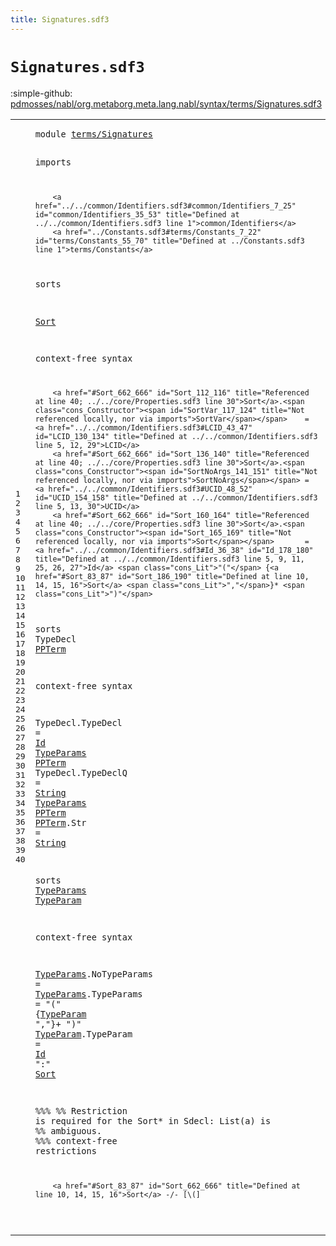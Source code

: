 ```yaml
---
title: Signatures.sdf3
---
```


# `Signatures.sdf3`

:simple-github: [pdmosses/nabl/org.metaborg.meta.lang.nabl/syntax/terms/Signatures.sdf3]

[pdmosses/nabl/org.metaborg.meta.lang.nabl/syntax/terms/Signatures.sdf3]: https://github.com/pdmosses/nabl/blob/master/org.metaborg.meta.lang.nabl/syntax/terms/Signatures.sdf3 "The source file on GitHub"

<div class="sdf3"><table class="highlighttable"><tbody><tr><td class="linenos"><div class="linenodiv"><pre><span></span>1
2
3
4
5
6
7
8
9
10
11
12
13
14
15
16
17
18
19
20
21
22
23
24
25
26
27
28
29
30
31
32
33
34
35
36
37
38
39
40
</pre></div></td>
<td class="code"><pre><code><span class="keyword">module</span> <a href="../../core/Properties.sdf3#terms/Signatures_56_72" id="terms/Signatures_7_23" title="Referenced at ../../core/Properties.sdf3 line 6">terms/Signatures</a>

<span class="keyword">imports</span>

        <a href="../../common/Identifiers.sdf3#common/Identifiers_7_25" id="common/Identifiers_35_53" title="Defined at ../../common/Identifiers.sdf3 line 1">common/Identifiers</a>
        <a href="../Constants.sdf3#terms/Constants_7_22" id="terms/Constants_55_70" title="Defined at ../Constants.sdf3 line 1">terms/Constants</a>
        
<span class="keyword">sorts</span> 

  <a href="#Sort_662_666" id="Sort_83_87" title="Referenced at line 40; ../../core/Properties.sdf3 line 30">Sort</a>

<span class="keyword">context-free syntax</span>
        
        <a href="#Sort_662_666" id="Sort_112_116" title="Referenced at line 40; ../../core/Properties.sdf3 line 30">Sort</a>.<span class="cons_Constructor"><span id="SortVar_117_124" title="Not referenced locally, nor via imports">SortVar</span></span>    = <a href="../../common/Identifiers.sdf3#LCID_43_47" id="LCID_130_134" title="Defined at ../../common/Identifiers.sdf3 line 5, 12, 29">LCID</a>
        <a href="#Sort_662_666" id="Sort_136_140" title="Referenced at line 40; ../../core/Properties.sdf3 line 30">Sort</a>.<span class="cons_Constructor"><span id="SortNoArgs_141_151" title="Not referenced locally, nor via imports">SortNoArgs</span></span> = <a href="../../common/Identifiers.sdf3#UCID_48_52" id="UCID_154_158" title="Defined at ../../common/Identifiers.sdf3 line 5, 13, 30">UCID</a>
        <a href="#Sort_662_666" id="Sort_160_164" title="Referenced at line 40; ../../core/Properties.sdf3 line 30">Sort</a>.<span class="cons_Constructor"><span id="Sort_165_169" title="Not referenced locally, nor via imports">Sort</span></span>       = <a href="../../common/Identifiers.sdf3#Id_36_38" id="Id_178_180" title="Defined at ../../common/Identifiers.sdf3 line 5, 9, 11, 25, 26, 27">Id</a> <span class="cons_Lit">"("</span> {<a href="#Sort_83_87" id="Sort_186_190" title="Defined at line 10, 14, 15, 16">Sort</a> <span class="cons_Lit">","</span>}* <span class="cons_Lit">")"</span>

<span class="keyword">sorts</span> <span id="TypeDecl_208_216" title="Not referenced locally, nor via imports">TypeDecl</span> <a href="#PPTerm_335_341" id="PPTerm_217_223" title="Referenced at line 23">PPTerm</a>

<span class="keyword">context-free syntax</span>

  <span id="TypeDecl_248_256" title="Not referenced locally, nor via imports">TypeDecl</span>.<span class="cons_Constructor"><span id="TypeDecl_257_265" title="Not referenced locally, nor via imports">TypeDecl</span></span>  = <a href="../../common/Identifiers.sdf3#Id_36_38" id="Id_269_271" title="Defined at ../../common/Identifiers.sdf3 line 5, 9, 11, 25, 26, 27">Id</a>     <a href="#TypeParams_381_391" id="TypeParams_276_286" title="Defined at line 26, 30, 31">TypeParams</a> <a href="#PPTerm_217_223" id="PPTerm_287_293" title="Defined at line 18, 24">PPTerm</a>
  <span id="TypeDecl_296_304" title="Not referenced locally, nor via imports">TypeDecl</span>.<span class="cons_Constructor"><span id="TypeDeclQ_305_314" title="Not referenced locally, nor via imports">TypeDeclQ</span></span> = <a href="../Constants.sdf3#String_43_49" id="String_317_323" title="Defined at ../Constants.sdf3 line 5, 11">String</a> <a href="#TypeParams_381_391" id="TypeParams_324_334" title="Defined at line 26, 30, 31">TypeParams</a> <a href="#PPTerm_217_223" id="PPTerm_335_341" title="Defined at line 18, 24">PPTerm</a>
  <a href="#PPTerm_335_341" id="PPTerm_344_350" title="Referenced at line 23">PPTerm</a>.<span class="cons_Constructor"><span id="Str_351_354" title="Not referenced locally, nor via imports">Str</span></span>         = <a href="../Constants.sdf3#String_43_49" id="String_365_371" title="Defined at ../Constants.sdf3 line 5, 11">String</a>
  
<span class="keyword">sorts</span> <a href="#TypeParams_324_334" id="TypeParams_381_391" title="Referenced at line 23">TypeParams</a> <a href="#TypeParam_487_496" id="TypeParam_392_401" title="Referenced at line 31">TypeParam</a> 

<span class="keyword">context-free syntax</span>
        
  <a href="#TypeParams_324_334" id="TypeParams_428_438" title="Referenced at line 23">TypeParams</a>.<span class="cons_Constructor"><span id="NoTypeParams_439_451" title="Not referenced locally, nor via imports">NoTypeParams</span></span> =
  <a href="#TypeParams_324_334" id="TypeParams_456_466" title="Referenced at line 23">TypeParams</a>.<span class="cons_Constructor"><span id="TypeParams_467_477" title="Not referenced locally, nor via imports">TypeParams</span></span>   = <span class="cons_Lit">"("</span> {<a href="#TypeParam_392_401" id="TypeParam_487_496" title="Defined at line 26, 32">TypeParam</a> <span class="cons_Lit">","</span>}+ <span class="cons_Lit">")"</span>
  <a href="#TypeParam_487_496" id="TypeParam_509_518" title="Referenced at line 31">TypeParam</a>.<span class="cons_Constructor"><span id="TypeParam_519_528" title="Not referenced locally, nor via imports">TypeParam</span></span>     = <a href="../../common/Identifiers.sdf3#Id_36_38" id="Id_535_537" title="Defined at ../../common/Identifiers.sdf3 line 5, 9, 11, 25, 26, 27">Id</a> <span class="cons_Lit">":"</span> <a href="#Sort_83_87" id="Sort_542_546" title="Defined at line 10, 14, 15, 16">Sort</a>
  
<span class="layout">%%%</span>
<span class="layout">%% Restriction is required for the Sort* in Sdecl: List(a) is</span>
<span class="layout">%% ambiguous.</span>
<span class="layout">%%%</span>
<span class="keyword">context-free restrictions</span>

        <a href="#Sort_83_87" id="Sort_662_666" title="Defined at line 10, 14, 15, 16">Sort</a> -/- [\(]

</code></pre></td></tr></tbody></table></div>